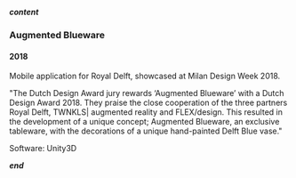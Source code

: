 ___content___
### Augmented Blueware
#### 2018

Mobile application for Royal Delft, showcased at Milan Design Week 2018.

"The Dutch Design Award jury rewards ‘Augmented Blueware’ with a Dutch Design Award 2018. They praise the close cooperation of the three partners Royal Delft, TWNKLS| augmented reality and FLEX/design. This resulted in the development of a unique concept; Augmented Blueware, an exclusive tableware, with the decorations of a unique hand-painted Delft Blue vase."

Software: Unity3D

___end___
